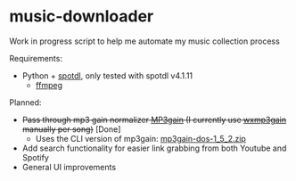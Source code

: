 # music-downloader
Work in progress script to help me automate my music collection process<br/>

Requirements:
* Python + [spotdl](https://github.com/spotDL/spotify-downloader), only tested with spotdl v4.1.11
	* [ffmpeg](https://ffmpeg.org/)

Planned:
* ~~Pass through mp3 gain normalizer [MP3gain](http://mp3gain.sourceforge.net) (I currently use [wxmp3gain](https://github.com/cfgnunes/wxmp3gain) manually per song)~~ [Done]
	* Uses the CLI version of mp3gain: [mp3gain-dos-1_5_2.zip](https://sourceforge.net/projects/mp3gain/files/mp3gain/1.5.2/mp3gain-dos-1_5_2.zip/download)
* Add search functionality for easier link grabbing from both Youtube and Spotify
* General UI improvements
